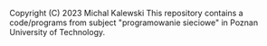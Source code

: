Copyright (C) 2023 Michal Kalewski <mkalewski at cs.put.poznan.pl>
This repository contains a code/programs from subject "programowanie sieciowe" in Poznan University of Technology. 
